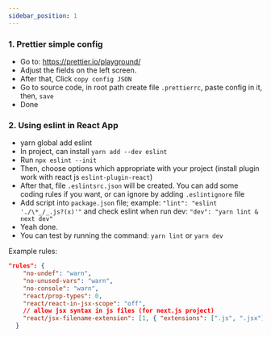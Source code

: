 ```yaml
---
sidebar_position: 1
---
```


### 1. Prettier simple config

- Go to: https://prettier.io/playground/
- Adjust the fields on the left screen.
- After that, Click `copy config JSON`
- Go to source code, in root path create file `.prettierrc`, paste config in it, then, `save`
- Done

### 2. Using eslint in React App

- yarn global add eslint
- In project, can install `yarn add --dev eslint`
- Run `npx eslint --init`
- Then, choose options which appropriate with your project (install plugin work with react js `eslint-plugin-react`)
- After that, file `.eslintsrc.json` will be created. You can add some coding rules if you want, or can ignore by adding `.eslintignore` file
- Add script into `package.json` file; example: `"lint": "eslint './\*_/_.js?(x)'"` and check eslint when run dev: `"dev": "yarn lint & next dev"`
- Yeah done.
- You can test by running the command: `yarn lint` or `yarn dev`

Example rules:

```json
"rules": {
    "no-undef": "warn",
    "no-unused-vars": "warn",
    "no-console": "warn",
    "react/prop-types": 0,
    "react/react-in-jsx-scope": "off",
    // allow jsx syntax in js files (for next.js project)
    "react/jsx-filename-extension": [1, { "extensions": [".js", ".jsx"] }]
  }
```